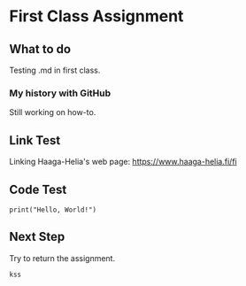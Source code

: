 # First Class Assignment

## What to do
Testing .md in first class.

### My history with GitHub
Still working on how-to.

## Link Test
Linking Haaga-Helia's web page: https://www.haaga-helia.fi/fi

## Code Test
    print("Hello, World!")

## Next Step
Try to return the assignment.

    kss
